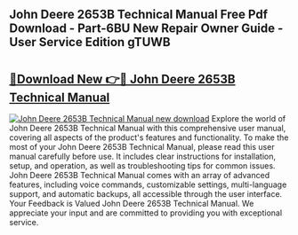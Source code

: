 ## John Deere 2653B Technical Manual Free Pdf Download - Part-6BU New Repair Owner Guide - User Service Edition gTUWB

# <h2><a href="http://bc91018.oget.top/?id=John+Deere+2653B+Technical+Manual">🔗Download New 👉🔴 John Deere 2653B Technical Manual</a></h2>

[![John Deere 2653B Technical Manual new download](https://i.imgur.com/5g1atiW.png)](http://bc91018.oget.top/?id=John+Deere+2653B+Technical+Manual)
Explore the world of John Deere 2653B Technical Manual with this comprehensive user manual, covering all aspects of the product's features and functionality. To make the most of your John Deere 2653B Technical Manual, please read this user manual carefully before use. It includes clear instructions for installation, setup, and operation, as well as troubleshooting tips for common issues. John Deere 2653B Technical Manual comes with an array of advanced features, including voice commands, customizable settings, multi-language support, and automatic backups, all accessible through the user interface. Your Feedback is Valued John Deere 2653B Technical Manual. We appreciate your input and are committed to providing you with exceptional service.
